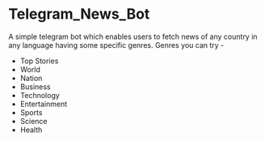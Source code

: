 # Telegram_News_Bot
A simple telegram bot which enables users to fetch news of any country in any language having some specific genres.
Genres you can try - 
- Top Stories
- World
- Nation
- Business
- Technology
- Entertainment
- Sports
- Science
- Health
